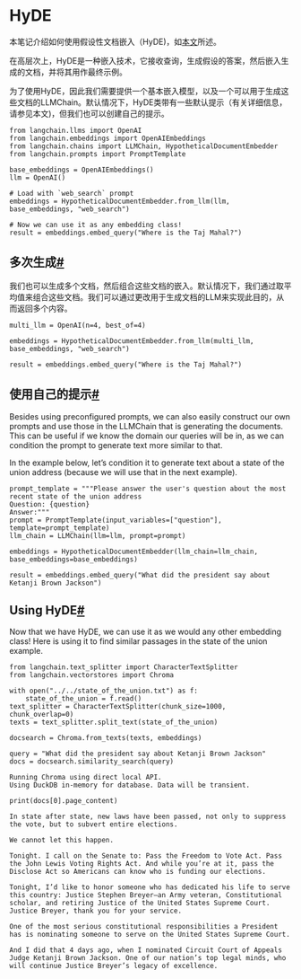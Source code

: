 HyDE
=============

本笔记介绍如何使用假设性文档嵌入（HyDE)，如[本文](https://arxiv.org/abs/2212.10496)所述。

在高层次上，HyDE是一种嵌入技术，它接收查询，生成假设的答案，然后嵌入生成的文档，并将其用作最终示例。

为了使用HyDE，因此我们需要提供一个基本嵌入模型，以及一个可以用于生成这些文档的LLMChain。默认情况下，HyDE类带有一些默认提示（有关详细信息，请参见本文)，但我们也可以创建自己的提示。

```
from langchain.llms import OpenAI
from langchain.embeddings import OpenAIEmbeddings
from langchain.chains import LLMChain, HypotheticalDocumentEmbedder
from langchain.prompts import PromptTemplate

```

```
base_embeddings = OpenAIEmbeddings()
llm = OpenAI()

```

```
# Load with `web_search` prompt
embeddings = HypotheticalDocumentEmbedder.from_llm(llm, base_embeddings, "web_search")

```

```
# Now we can use it as any embedding class!
result = embeddings.embed_query("Where is the Taj Mahal?")

```

多次生成[#](#multiple-generations "本标题的永久链接")
-----------------------------------------

我们也可以生成多个文档，然后组合这些文档的嵌入。默认情况下，我们通过取平均值来组合这些文档。我们可以通过更改用于生成文档的LLM来实现此目的，从而返回多个内容。

```
multi_llm = OpenAI(n=4, best_of=4)

```

```
embeddings = HypotheticalDocumentEmbedder.from_llm(multi_llm, base_embeddings, "web_search")

```

```
result = embeddings.embed_query("Where is the Taj Mahal?")

```

使用自己的提示[#](#using-our-own-prompts "本标题的永久链接")
---------------------------------------------

Besides using preconfigured prompts, we can also easily construct our own prompts and use those in the LLMChain that is generating the documents. This can be useful if we know the domain our queries will be in, as we can condition the prompt to generate text more similar to that.

In the example below, let’s condition it to generate text about a state of the union address (because we will use that in the next example).

```
prompt_template = """Please answer the user's question about the most recent state of the union address
Question: {question}
Answer:"""
prompt = PromptTemplate(input_variables=["question"], template=prompt_template)
llm_chain = LLMChain(llm=llm, prompt=prompt)

```

```
embeddings = HypotheticalDocumentEmbedder(llm_chain=llm_chain, base_embeddings=base_embeddings)

```

```
result = embeddings.embed_query("What did the president say about Ketanji Brown Jackson")

```

Using HyDE[#](#using-hyde "Permalink to this headline")
-------------------------------------------------------

Now that we have HyDE, we can use it as we would any other embedding class! Here is using it to find similar passages in the state of the union example.

```
from langchain.text_splitter import CharacterTextSplitter
from langchain.vectorstores import Chroma

with open("../../state_of_the_union.txt") as f:
    state_of_the_union = f.read()
text_splitter = CharacterTextSplitter(chunk_size=1000, chunk_overlap=0)
texts = text_splitter.split_text(state_of_the_union)

```

```
docsearch = Chroma.from_texts(texts, embeddings)

query = "What did the president say about Ketanji Brown Jackson"
docs = docsearch.similarity_search(query)

```

```
Running Chroma using direct local API.
Using DuckDB in-memory for database. Data will be transient.

```

```
print(docs[0].page_content)

```

```
In state after state, new laws have been passed, not only to suppress the vote, but to subvert entire elections. 

We cannot let this happen. 

Tonight. I call on the Senate to: Pass the Freedom to Vote Act. Pass the John Lewis Voting Rights Act. And while you’re at it, pass the Disclose Act so Americans can know who is funding our elections. 

Tonight, I’d like to honor someone who has dedicated his life to serve this country: Justice Stephen Breyer—an Army veteran, Constitutional scholar, and retiring Justice of the United States Supreme Court. Justice Breyer, thank you for your service. 

One of the most serious constitutional responsibilities a President has is nominating someone to serve on the United States Supreme Court. 

And I did that 4 days ago, when I nominated Circuit Court of Appeals Judge Ketanji Brown Jackson. One of our nation’s top legal minds, who will continue Justice Breyer’s legacy of excellence.

```

